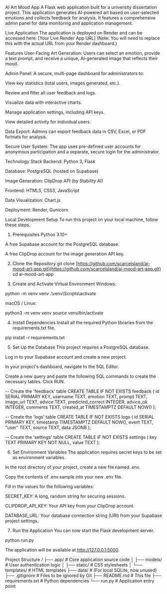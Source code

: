 AI Art Mood App
A Flask web application built for a university dissertation project. This application generates AI-powered art based on user-selected emotions and collects feedback for analysis. It features a comprehensive admin panel for data monitoring and application management.

Live Application
The application is deployed on Render and can be accessed here: [Your Live Render App URL] (Note: You will need to replace this with the actual URL from your Render dashboard.)

Features
User-Facing Art Generation: Users can select an emotion, provide a text prompt, and receive a unique, AI-generated image that reflects their mood.

Admin Panel: A secure, multi-page dashboard for administrators to:

View key statistics (total users, images generated, etc.).

Review and filter all user feedback and logs.

Visualize data with interactive charts.

Manage application settings, including API keys.

View detailed activity for individual users.

Data Export: Admins can export feedback data in CSV, Excel, or PDF formats for analysis.

Secure User System: The app uses pre-defined user accounts for anonymous participation and a separate, secure login for the administrator.

Technology Stack
Backend: Python 3, Flask

Database: PostgreSQL (hosted on Supabase)

Image Generation: ClipDrop API (by Stability AI)

Frontend: HTML5, CSS3, JavaScript

Data Visualization: Chart.js

Deployment: Render, Gunicorn

Local Development Setup
To run this project on your local machine, follow these steps.

1. Prerequisites
Python 3.10+

A free Supabase account for the PostgreSQL database.

A free ClipDrop account for the image generation API key.

2. Clone the Repository
git clone [https://github.com/scarcelsland/ai-mood-art-app.git](https://github.com/scarcelsland/ai-mood-art-app.git)
cd ai-mood-art-app

3. Create and Activate Virtual Environment
Windows:

python -m venv venv
.\venv\Scripts\activate

macOS / Linux:

python3 -m venv venv
source venv/bin/activate

4. Install Dependencies
Install all the required Python libraries from the requirements.txt file.

pip install -r requirements.txt

5. Set Up the Database
This project requires a PostgreSQL database.

Log in to your Supabase account and create a new project.

In your project's dashboard, navigate to the SQL Editor.

Create a new query and paste the following SQL commands to create the necessary tables. Click RUN.

-- Create the 'feedback' table
CREATE TABLE IF NOT EXISTS feedback (
    id SERIAL PRIMARY KEY,
    username TEXT,
    emotion TEXT,
    prompt TEXT,
    image_url TEXT,
    advice TEXT,
    predicted_correct INTEGER,
    advice_ok INTEGER,
    comments TEXT,
    created_at TIMESTAMPTZ DEFAULT NOW()
);

-- Create the 'logs' table
CREATE TABLE IF NOT EXISTS logs (
    id SERIAL PRIMARY KEY,
    timestamp TIMESTAMPTZ DEFAULT NOW(),
    event TEXT,
    "user" TEXT,
    source TEXT,
    data JSONB
);

-- Create the 'settings' table
CREATE TABLE IF NOT EXISTS settings (
    key TEXT PRIMARY KEY NOT NULL,
    value TEXT
);

6. Set Environment Variables
The application requires secret keys to be set as environment variables.

In the root directory of your project, create a new file named .env.

Copy the contents of .env.sample into your new .env file.

Fill in the values for the following variables:

SECRET_KEY: A long, random string for securing sessions.

CLIPDROP_API_KEY: Your API key from your ClipDrop account.

DATABASE_URL: Your database connection string (URI) from your Supabase project settings.

7. Run the Application
You can now start the Flask development server.

python run.py

The application will be available at http://127.0.0.1:5000.

Project Structure
/
├── app/                  # Core application source code
│   ├── models/           # User authentication logic
│   ├── static/           # CSS stylesheets
│   └── templates/        # HTML templates
├── data/                 # (For local SQLite, now unused)
├── .gitignore            # Files to be ignored by Git
├── README.md             # This file
├── requirements.txt      # Python dependencies
└── run.py                # Application entry point
